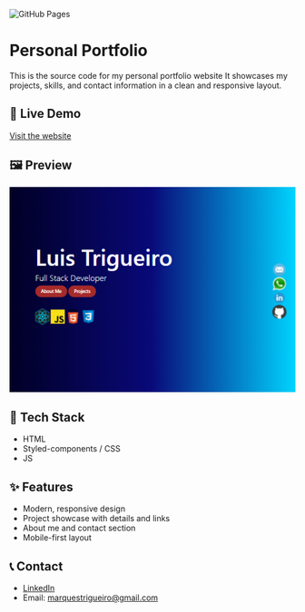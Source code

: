![GitHub Pages](https://img.shields.io/badge/Deployed-GitHub_Pages-blue?style=for-the-badge)

# Personal Portfolio

This is the source code for my personal portfolio website It showcases my projects, skills, and contact information in a clean and responsive layout.

## 🔗 Live Demo
[Visit the website](https://luis-trigueiro.github.io/portfolio/)

## 🖼️ Preview
![Portfolio Preview](./img/website.png)

## 🚀 Tech Stack
- HTML
- Styled-components / CSS
- JS

## ✨ Features
- Modern, responsive design
- Project showcase with details and links
- About me and contact section
- Mobile-first layout

## 📞 Contact
- [LinkedIn](https://www.linkedin.com/in/luis-eduardo-trigueiro)
- Email: marquestrigueiro@gmail.com

